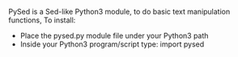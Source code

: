 PySed is a Sed-like Python3 module, to do basic text manipulation functions,
To install:
* Place the pysed.py module file under your Python3 path
* Inside your Python3 program/script type: import pysed
